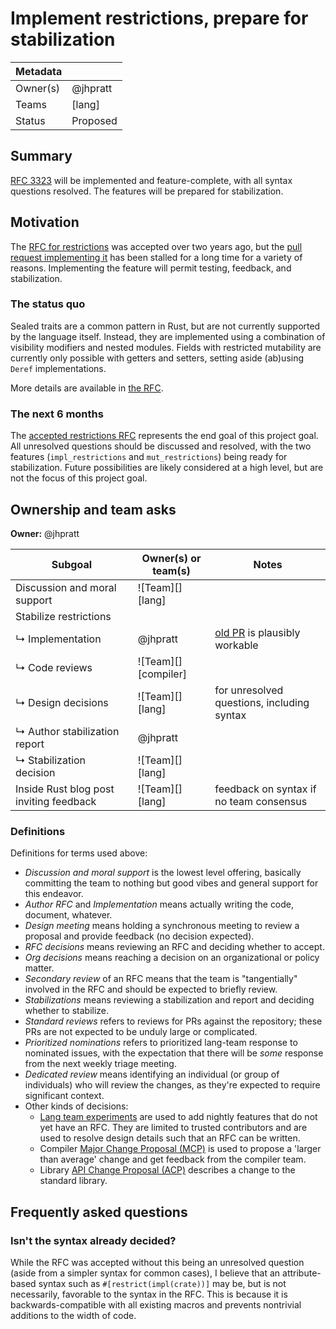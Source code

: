 # Implement restrictions, prepare for stabilization

| Metadata |          |
| -------- | -------- |
| Owner(s) | @jhpratt |
| Teams    | [lang]   |
| Status   | Proposed |

[rfc]: https://rust-lang.github.io/rfcs/3323-restrictions.html
[pr]: https://github.com/rust-lang/rust/pull/106074

## Summary

[RFC 3323][rfc] will be implemented and feature-complete, with all syntax questions resolved. The
features will be prepared for stabilization.

## Motivation

The [RFC for restrictions][rfc] was accepted over two years ago, but the [pull request implementing
it][pr] has been stalled for a long time for a variety of reasons. Implementing the feature will
permit testing, feedback, and stabilization.

### The status quo

Sealed traits are a common pattern in Rust, but are not currently supported by the language itself.
Instead, they are implemented using a combination of visibility modifiers and nested modules. Fields
with restricted mutability are currently only possible with getters and setters, setting aside
(ab)using `Deref` implementations.

More details are available in [the RFC][rfc].

### The next 6 months

The [accepted restrictions RFC][rfc] represents the end goal of this project goal. All unresolved
questions should be discussed and resolved, with the two features (`impl_restrictions` and
`mut_restrictions`) being ready for stabilization. Future possibilities are likely considered at a
high level, but are not the focus of this project goal.

## Ownership and team asks

**Owner:** @jhpratt

| Subgoal                                 | Owner(s) or team(s)  | Notes                                      |
| --------------------------------------- | -------------------- | ------------------------------------------ |
| Discussion and moral support            | ![Team][] [lang]     |                                            |
| Stabilize restrictions                  |                      |                                            |
| ↳ Implementation                        | @jhpratt             | [old PR][pr] is plausibly workable         |
| ↳ Code reviews                          | ![Team][] [compiler] |                                            |
| ↳ Design decisions                      | ![Team][] [lang]     | for unresolved questions, including syntax |
| ↳ Author stabilization report           | @jhpratt             |                                            |
| ↳ Stabilization decision                | ![Team][] [lang]     |                                            |
| Inside Rust blog post inviting feedback | ![Team][] [lang] | feedback on syntax if no team consensus    |

### Definitions

Definitions for terms used above:

- _Discussion and moral support_ is the lowest level offering, basically committing the team to nothing but good vibes and general support for this endeavor.
- _Author RFC_ and _Implementation_ means actually writing the code, document, whatever.
- _Design meeting_ means holding a synchronous meeting to review a proposal and provide feedback (no decision expected).
- _RFC decisions_ means reviewing an RFC and deciding whether to accept.
- _Org decisions_ means reaching a decision on an organizational or policy matter.
- _Secondary review_ of an RFC means that the team is "tangentially" involved in the RFC and should be expected to briefly review.
- _Stabilizations_ means reviewing a stabilization and report and deciding whether to stabilize.
- _Standard reviews_ refers to reviews for PRs against the repository; these PRs are not expected to be unduly large or complicated.
- _Prioritized nominations_ refers to prioritized lang-team response to nominated issues, with the expectation that there will be _some_ response from the next weekly triage meeting.
- _Dedicated review_ means identifying an individual (or group of individuals) who will review the changes, as they're expected to require significant context.
- Other kinds of decisions:
  - [Lang team experiments](https://lang-team.rust-lang.org/how_to/experiment.html) are used to add nightly features that do not yet have an RFC. They are limited to trusted contributors and are used to resolve design details such that an RFC can be written.
  - Compiler [Major Change Proposal (MCP)](https://forge.rust-lang.org/compiler/mcp.html) is used to propose a 'larger than average' change and get feedback from the compiler team.
  - Library [API Change Proposal (ACP)](https://std-dev-guide.rust-lang.org/development/feature-lifecycle.html) describes a change to the standard library.

## Frequently asked questions

### Isn't the syntax already decided?

While the RFC was accepted without this being an unresolved question (aside from a simpler syntax
for common cases), I believe that an attribute-based syntax such as `#[restrict(impl(crate))]` may
be, but is not necessarily, favorable to the syntax in the RFC. This is because it is
backwards-compatible with all existing macros and prevents nontrivial additions to the width of
code.
